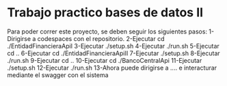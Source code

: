 # Trabajo practico bases de datos II

Para poder correr este proyecto, se deben seguir los siguientes pasos:
1-Dirigirse a codespaces con el repositorio.
2-Ejecutar cd ./EntidadFinancieraApiI
3-Ejecutar ./setup.sh
4-Ejecutar ./run.sh
5-Ejecutar cd ..
6-Ejecutar cd ./EntidadFinancieraApiII
7-Ejecutar ./setup.sh
8-Ejecutar ./run.sh
9-Ejecutar cd ..
10-Ejecutar cd ./BancoCentralApi
11-Ejecutar ./setup.sh
12-Ejecutar ./run.sh
13-Ahora puede dirigirse a .... e interacturar mediante el swagger con el sistema
